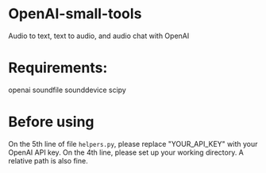 # OpenAI-small-tools
Audio to text, text to audio, and audio chat with OpenAI

# Requirements: 
openai
soundfile
sounddevice
scipy

# Before using
On the 5th line of file `helpers.py`, please replace "YOUR_API_KEY" with your OpenAI API key. On the 4th line, please set up your working directory. A relative path is also fine.

